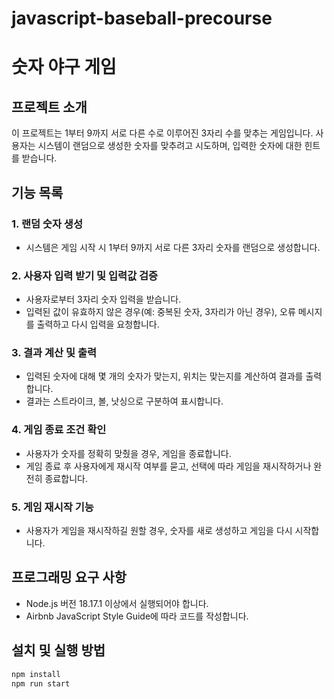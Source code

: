 # javascript-baseball-precourse

# 숫자 야구 게임

## 프로젝트 소개

이 프로젝트는 1부터 9까지 서로 다른 수로 이루어진 3자리 수를 맞추는 게임입니다. 사용자는 시스템이 랜덤으로 생성한 숫자를 맞추려고 시도하며, 입력한 숫자에 대한 힌트를 받습니다.

## 기능 목록

### 1. 랜덤 숫자 생성

- 시스템은 게임 시작 시 1부터 9까지 서로 다른 3자리 숫자를 랜덤으로 생성합니다.

### 2. 사용자 입력 받기 및 입력값 검증

- 사용자로부터 3자리 숫자 입력을 받습니다.
- 입력된 값이 유효하지 않은 경우(예: 중복된 숫자, 3자리가 아닌 경우), 오류 메시지를 출력하고 다시 입력을 요청합니다.

### 3. 결과 계산 및 출력

- 입력된 숫자에 대해 몇 개의 숫자가 맞는지, 위치는 맞는지를 계산하여 결과를 출력합니다.
- 결과는 스트라이크, 볼, 낫싱으로 구분하여 표시합니다.

### 4. 게임 종료 조건 확인

- 사용자가 숫자를 정확히 맞췄을 경우, 게임을 종료합니다.
- 게임 종료 후 사용자에게 재시작 여부를 묻고, 선택에 따라 게임을 재시작하거나 완전히 종료합니다.

### 5. 게임 재시작 기능

- 사용자가 게임을 재시작하길 원할 경우, 숫자를 새로 생성하고 게임을 다시 시작합니다.

## 프로그래밍 요구 사항

- Node.js 버전 18.17.1 이상에서 실행되어야 합니다.
- Airbnb JavaScript Style Guide에 따라 코드를 작성합니다.

## 설치 및 실행 방법

```bash
npm install
npm run start
```
